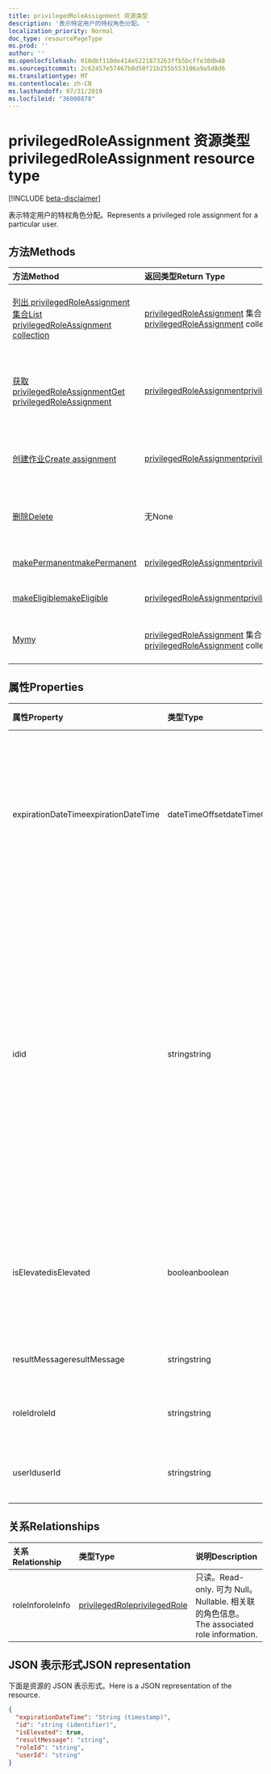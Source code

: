 ```yaml
---
title: privilegedRoleAssignment 资源类型
description: '表示特定用户的特权角色分配。 '
localization_priority: Normal
doc_type: resourcePageType
ms.prod: ''
author: ''
ms.openlocfilehash: 010dbf110de414e5221873263ffb5bcffe30db48
ms.sourcegitcommit: 2c62457e57467b8d50f21b255b553106a9a5d8d6
ms.translationtype: MT
ms.contentlocale: zh-CN
ms.lasthandoff: 07/31/2019
ms.locfileid: "36008878"
---
```

# <a name="privilegedroleassignment-resource-type"></a><span data-ttu-id="ac5f8-103">privilegedRoleAssignment 资源类型</span><span class="sxs-lookup"><span data-stu-id="ac5f8-103">privilegedRoleAssignment resource type</span></span>

[!INCLUDE [beta-disclaimer](../../includes/beta-disclaimer.md)]

<span data-ttu-id="ac5f8-104">表示特定用户的特权角色分配。</span><span class="sxs-lookup"><span data-stu-id="ac5f8-104">Represents a privileged role assignment for a particular user.</span></span> 


## <a name="methods"></a><span data-ttu-id="ac5f8-105">方法</span><span class="sxs-lookup"><span data-stu-id="ac5f8-105">Methods</span></span>

| <span data-ttu-id="ac5f8-106">方法</span><span class="sxs-lookup"><span data-stu-id="ac5f8-106">Method</span></span>           | <span data-ttu-id="ac5f8-107">返回类型</span><span class="sxs-lookup"><span data-stu-id="ac5f8-107">Return Type</span></span>    |<span data-ttu-id="ac5f8-108">说明</span><span class="sxs-lookup"><span data-stu-id="ac5f8-108">Description</span></span>|
|:---------------|:--------|:----------|
|[<span data-ttu-id="ac5f8-109">列出 privilegedRoleAssignment 集合</span><span class="sxs-lookup"><span data-stu-id="ac5f8-109">List privilegedRoleAssignment collection</span></span>](../api/privilegedroleassignment-list.md) | <span data-ttu-id="ac5f8-110">[privilegedRoleAssignment](privilegedroleassignment.md) 集合</span><span class="sxs-lookup"><span data-stu-id="ac5f8-110">[privilegedRoleAssignment](privilegedroleassignment.md) collection</span></span>|<span data-ttu-id="ac5f8-111">获取 privilegedRoleAssignment 对象的集合。</span><span class="sxs-lookup"><span data-stu-id="ac5f8-111">Get the collection of privilegedRoleAssignment objects.</span></span>|
|[<span data-ttu-id="ac5f8-112">获取 privilegedRoleAssignment</span><span class="sxs-lookup"><span data-stu-id="ac5f8-112">Get privilegedRoleAssignment</span></span>](../api/privilegedroleassignment-get.md) | [<span data-ttu-id="ac5f8-113">privilegedRoleAssignment</span><span class="sxs-lookup"><span data-stu-id="ac5f8-113">privilegedRoleAssignment</span></span>](privilegedroleassignment.md) |<span data-ttu-id="ac5f8-114">读取 privilegedRoleAssignment 对象的属性和关系。</span><span class="sxs-lookup"><span data-stu-id="ac5f8-114">Read properties and relationships of privilegedRoleAssignment object.</span></span>|
|[<span data-ttu-id="ac5f8-115">创建作业</span><span class="sxs-lookup"><span data-stu-id="ac5f8-115">Create assignment</span></span>](../api/privilegedroleassignment-post-privilegedroleassignments.md) |[<span data-ttu-id="ac5f8-116">privilegedRoleAssignment</span><span class="sxs-lookup"><span data-stu-id="ac5f8-116">privilegedRoleAssignment</span></span>](privilegedroleassignment.md)| <span data-ttu-id="ac5f8-117">通过发布到工作分配集合来创建新的工作分配。</span><span class="sxs-lookup"><span data-stu-id="ac5f8-117">Create a new assignment by posting to the assignments collection.</span></span>|
|[<span data-ttu-id="ac5f8-118">删除</span><span class="sxs-lookup"><span data-stu-id="ac5f8-118">Delete</span></span>](../api/privilegedroleassignment-delete.md) | <span data-ttu-id="ac5f8-119">无</span><span class="sxs-lookup"><span data-stu-id="ac5f8-119">None</span></span> |<span data-ttu-id="ac5f8-120">删除 privilegedRoleAssignment 对象。</span><span class="sxs-lookup"><span data-stu-id="ac5f8-120">Delete privilegedRoleAssignment object.</span></span> |
|[<span data-ttu-id="ac5f8-121">makePermanent</span><span class="sxs-lookup"><span data-stu-id="ac5f8-121">makePermanent</span></span>](../api/privilegedroleassignment-makepermanent.md)|[<span data-ttu-id="ac5f8-122">privilegedRoleAssignment</span><span class="sxs-lookup"><span data-stu-id="ac5f8-122">privilegedRoleAssignment</span></span>](privilegedroleassignment.md)|<span data-ttu-id="ac5f8-123">将角色分配标记为永久。</span><span class="sxs-lookup"><span data-stu-id="ac5f8-123">Make the role assignment as permanent.</span></span>|
|[<span data-ttu-id="ac5f8-124">makeEligible</span><span class="sxs-lookup"><span data-stu-id="ac5f8-124">makeEligible</span></span>](../api/privilegedroleassignment-makeeligible.md)|[<span data-ttu-id="ac5f8-125">privilegedRoleAssignment</span><span class="sxs-lookup"><span data-stu-id="ac5f8-125">privilegedRoleAssignment</span></span>](privilegedroleassignment.md)|<span data-ttu-id="ac5f8-126">使角色分配符合资格。</span><span class="sxs-lookup"><span data-stu-id="ac5f8-126">Make the role assignment as eligible.</span></span>|
|[<span data-ttu-id="ac5f8-127">My</span><span class="sxs-lookup"><span data-stu-id="ac5f8-127">my</span></span>](../api/privilegedroleassignment-my.md)|<span data-ttu-id="ac5f8-128">[privilegedRoleAssignment](privilegedroleassignment.md) 集合</span><span class="sxs-lookup"><span data-stu-id="ac5f8-128">[privilegedRoleAssignment](privilegedroleassignment.md) collection</span></span>|<span data-ttu-id="ac5f8-129">获取当前用户的特权角色分配。</span><span class="sxs-lookup"><span data-stu-id="ac5f8-129">Get the current user's privileged role assignments.</span></span>|

## <a name="properties"></a><span data-ttu-id="ac5f8-130">属性</span><span class="sxs-lookup"><span data-stu-id="ac5f8-130">Properties</span></span>
| <span data-ttu-id="ac5f8-131">属性</span><span class="sxs-lookup"><span data-stu-id="ac5f8-131">Property</span></span>     | <span data-ttu-id="ac5f8-132">类型</span><span class="sxs-lookup"><span data-stu-id="ac5f8-132">Type</span></span>   |<span data-ttu-id="ac5f8-133">说明</span><span class="sxs-lookup"><span data-stu-id="ac5f8-133">Description</span></span>|
|:---------------|:--------|:----------|
|<span data-ttu-id="ac5f8-134">expirationDateTime</span><span class="sxs-lookup"><span data-stu-id="ac5f8-134">expirationDateTime</span></span>|<span data-ttu-id="ac5f8-135">dateTimeOffset</span><span class="sxs-lookup"><span data-stu-id="ac5f8-135">dateTimeOffset</span></span>|<span data-ttu-id="ac5f8-136">临时权限角色分配将在何时过期时的 UTC 日期时间。</span><span class="sxs-lookup"><span data-stu-id="ac5f8-136">The UTC DateTime when the temporary privileged role assignment will be expired.</span></span> <span data-ttu-id="ac5f8-137">对于永久角色分配, 值为 null。</span><span class="sxs-lookup"><span data-stu-id="ac5f8-137">For permanent role assignment, the value is null.</span></span>|
|<span data-ttu-id="ac5f8-138">id</span><span class="sxs-lookup"><span data-stu-id="ac5f8-138">id</span></span>|<span data-ttu-id="ac5f8-139">string</span><span class="sxs-lookup"><span data-stu-id="ac5f8-139">string</span></span>| <span data-ttu-id="ac5f8-140">特权角色分配的唯一标识符。</span><span class="sxs-lookup"><span data-stu-id="ac5f8-140">The unique identifier for the privileged role assignment.</span></span> <span data-ttu-id="ac5f8-141">只读。</span><span class="sxs-lookup"><span data-stu-id="ac5f8-141">Read-only.</span></span> <span data-ttu-id="ac5f8-142">它的格式为 "userId_roleId", 其中 userId 是 Azure AD 用户 id 的 GUID 字符串, roleId 是 Azure 管理员角色 id 的 GUID 字符串。</span><span class="sxs-lookup"><span data-stu-id="ac5f8-142">It is in the format of 'userId_roleId', where userId is the GUID string for Azure AD user id, and roleId is the GUID string for Azure administrator role id.</span></span>|
|<span data-ttu-id="ac5f8-143">isElevated</span><span class="sxs-lookup"><span data-stu-id="ac5f8-143">isElevated</span></span>|<span data-ttu-id="ac5f8-144">boolean</span><span class="sxs-lookup"><span data-stu-id="ac5f8-144">boolean</span></span>|<span data-ttu-id="ac5f8-145">如果角色分配已激活,**则为 true** 。</span><span class="sxs-lookup"><span data-stu-id="ac5f8-145">**true** if the role assignment is activated.</span></span> <span data-ttu-id="ac5f8-146">**假**如果角色分配被停用。</span><span class="sxs-lookup"><span data-stu-id="ac5f8-146">**false** if the role assignment is deactivated.</span></span>|
|<span data-ttu-id="ac5f8-147">resultMessage</span><span class="sxs-lookup"><span data-stu-id="ac5f8-147">resultMessage</span></span>|<span data-ttu-id="ac5f8-148">string</span><span class="sxs-lookup"><span data-stu-id="ac5f8-148">string</span></span>|<span data-ttu-id="ac5f8-149">由服务设置的结果消息。</span><span class="sxs-lookup"><span data-stu-id="ac5f8-149">Result message set by the service.</span></span>|
|<span data-ttu-id="ac5f8-150">roleId</span><span class="sxs-lookup"><span data-stu-id="ac5f8-150">roleId</span></span>|<span data-ttu-id="ac5f8-151">string</span><span class="sxs-lookup"><span data-stu-id="ac5f8-151">string</span></span>|<span data-ttu-id="ac5f8-152">角色标识符。</span><span class="sxs-lookup"><span data-stu-id="ac5f8-152">Role identifier.</span></span> <span data-ttu-id="ac5f8-153">以 GUID 字符串格式。</span><span class="sxs-lookup"><span data-stu-id="ac5f8-153">In GUID string format.</span></span>|
|<span data-ttu-id="ac5f8-154">userId</span><span class="sxs-lookup"><span data-stu-id="ac5f8-154">userId</span></span>|<span data-ttu-id="ac5f8-155">string</span><span class="sxs-lookup"><span data-stu-id="ac5f8-155">string</span></span>|<span data-ttu-id="ac5f8-156">用户标识符。</span><span class="sxs-lookup"><span data-stu-id="ac5f8-156">User identifier.</span></span> <span data-ttu-id="ac5f8-157">以 GUID 字符串格式。</span><span class="sxs-lookup"><span data-stu-id="ac5f8-157">In GUID string format.</span></span>|

## <a name="relationships"></a><span data-ttu-id="ac5f8-158">关系</span><span class="sxs-lookup"><span data-stu-id="ac5f8-158">Relationships</span></span>
| <span data-ttu-id="ac5f8-159">关系</span><span class="sxs-lookup"><span data-stu-id="ac5f8-159">Relationship</span></span> | <span data-ttu-id="ac5f8-160">类型</span><span class="sxs-lookup"><span data-stu-id="ac5f8-160">Type</span></span>   |<span data-ttu-id="ac5f8-161">说明</span><span class="sxs-lookup"><span data-stu-id="ac5f8-161">Description</span></span>|
|:---------------|:--------|:----------|
|<span data-ttu-id="ac5f8-162">roleInfo</span><span class="sxs-lookup"><span data-stu-id="ac5f8-162">roleInfo</span></span>|[<span data-ttu-id="ac5f8-163">privilegedRole</span><span class="sxs-lookup"><span data-stu-id="ac5f8-163">privilegedRole</span></span>](privilegedrole.md)| <span data-ttu-id="ac5f8-164">只读。</span><span class="sxs-lookup"><span data-stu-id="ac5f8-164">Read-only.</span></span> <span data-ttu-id="ac5f8-165">可为 Null。</span><span class="sxs-lookup"><span data-stu-id="ac5f8-165">Nullable.</span></span> <span data-ttu-id="ac5f8-166">相关联的角色信息。</span><span class="sxs-lookup"><span data-stu-id="ac5f8-166">The associated role information.</span></span>|

## <a name="json-representation"></a><span data-ttu-id="ac5f8-167">JSON 表示形式</span><span class="sxs-lookup"><span data-stu-id="ac5f8-167">JSON representation</span></span>

<span data-ttu-id="ac5f8-168">下面是资源的 JSON 表示形式。</span><span class="sxs-lookup"><span data-stu-id="ac5f8-168">Here is a JSON representation of the resource.</span></span>

<!-- {
  "blockType": "resource",
  "optionalProperties": [

  ],
  "keyProperty": "id",
  "baseType":"microsoft.graph.entity",
  "@odata.type": "microsoft.graph.privilegedRoleAssignment"
}-->

```json
{
  "expirationDateTime": "String (timestamp)",
  "id": "string (identifier)",
  "isElevated": true,
  "resultMessage": "string",
  "roleId": "string",
  "userId": "string"
}

```

<!-- uuid: 8fcb5dbc-d5aa-4681-8e31-b001d5168d79
2015-10-25 14:57:30 UTC -->
<!--
{
  "type": "#page.annotation",
  "description": "privilegedRoleAssignment resource",
  "keywords": "",
  "section": "documentation",
  "tocPath": "",
  "suppressions": []
}
-->
